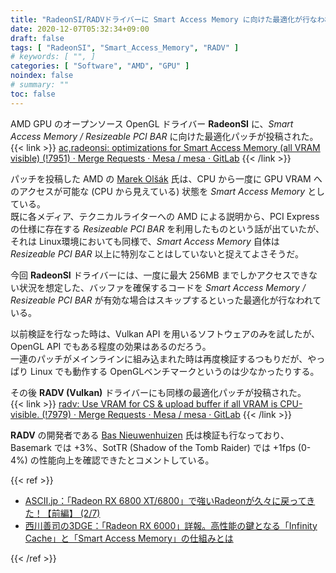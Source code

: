 ```yaml
---
title: "RadeonSI/RADVドライバーに Smart Access Memory に向けた最適化が行なわれる"
date: 2020-12-07T05:32:34+09:00
draft: false
tags: [ "RadeonSI", "Smart_Access_Memory", "RADV" ]
# keywords: [ "", ]
categories: [ "Software", "AMD", "GPU" ]
noindex: false
# summary: ""
toc: false
---
```


AMD GPU のオープンソース OpenGL ドライバー **RadeonSI** に、*Smart Access Memory / Resizeable PCI BAR* に向けた最適化パッチが投稿された。  
{{< link >}} [ac,radeonsi: optimizations for Smart Access Memory (all VRAM visible) (!7951) · Merge Requests · Mesa / mesa · GitLab](https://gitlab.freedesktop.org/mesa/mesa/-/merge_requests/7951/commits) {{< /link >}}

パッチを投稿した AMD の [Marek Olšák](https://gitlab.freedesktop.org/mareko) 氏は、CPU から一度に GPU VRAM へのアクセスが可能な (CPU から見えている) 状態を *Smart Access Memory* としている。  
既に各メディア、テクニカルライターへの AMD による説明から、PCI Express の仕様に存在する *Resizeable PCI BAR* を利用したものという話が出ていたが、それは Linux環境においても同様で、*Smart Access Memory* 自体は *Resizeable PCI BAR* 以上に特別なことはしていないと捉えてよさそうだ。  

今回 **RadeonSI** ドライバーには、一度に最大 256MB までしかアクセスできない状況を想定した、バッファを確保するコードを *Smart Access Memory / Resizeable PCI BAR* が有効な場合はスキップするといった最適化が行なわれている。  

以前検証を行なった時は、Vulkan API を用いるソフトウェアのみを試したが、OpenGL API でもある程度の効果はあるのだろう。  
一連のパッチがメインラインに組み込まれた時は再度検証するつもりだが、やっぱり Linux でも動作する OpenGLベンチマークというのは少なかったりする。  

その後 **RADV (Vulkan)** ドライバーにも同様の最適化パッチが投稿された。  
{{< link >}} [radv: Use VRAM for CS & upload buffer if all VRAM is CPU-visible. (!7979) · Merge Requests · Mesa / mesa · GitLab](https://gitlab.freedesktop.org/mesa/mesa/-/merge_requests/7979) {{< /link >}}

**RADV** の開発者である [Bas Nieuwenhuizen](https://gitlab.freedesktop.org/bnieuwenhuizen) 氏は検証も行なっており、Basemark では +3%、SotTR (Shadow of the Tomb Raider) では +1fps (0-4%) の性能向上を確認できたとコメントしている。  

{{< ref >}}

 * [ASCII.jp：「Radeon RX 6800 XT/6800」で強いRadeonが久々に戻ってきた！【前編】 (2/7)](https://ascii.jp/elem/000/004/034/4034588/2/)
 * [西川善司の3DGE：「Radeon RX 6000」詳報。高性能の鍵となる「Infinity Cache」と「Smart Access Memory」の仕組みとは](https://www.4gamer.net/games/461/G046171/20201124135/)

{{< /ref >}}
